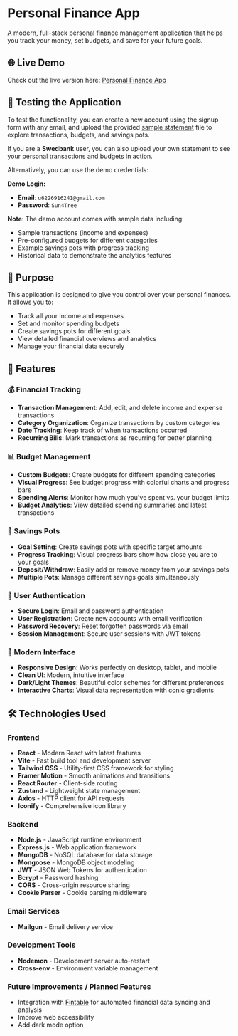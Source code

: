 # Personal Finance App

A modern, full-stack personal finance management application that helps you track your money, set budgets, and save for your future goals.

## 🌐 Live Demo
Check out the live version here: [Personal Finance App](https://personal-finance-app-e2pb.onrender.com)

## 🧪 Testing the Application

To test the functionality, you can create a new account using the signup form with any email, and upload the provided [sample statement](./statement.csv) file to explore transactions, budgets, and savings pots.

If you are a **Swedbank** user, you can also upload your own statement to see your personal transactions and budgets in action.

Alternatively, you can use the demo credentials:

**Demo Login:**
- **Email**: `u6226916241@gmail.com`
- **Password**: `Sun4Tree`

**Note**: The demo account comes with sample data including:
- Sample transactions (income and expenses)
- Pre-configured budgets for different categories
- Example savings pots with progress tracking
- Historical data to demonstrate the analytics features

## 🎯 Purpose

This application is designed to give you control over your personal finances. It allows you to:
- Track all your income and expenses
- Set and monitor spending budgets
- Create savings pots for different goals
- View detailed financial overviews and analytics
- Manage your financial data securely

## 🚀 Features

### 💰 Financial Tracking
- **Transaction Management**: Add, edit, and delete income and expense transactions
- **Category Organization**: Organize transactions by custom categories
- **Date Tracking**: Keep track of when transactions occurred
- **Recurring Bills**: Mark transactions as recurring for better planning

### 📊 Budget Management
- **Custom Budgets**: Create budgets for different spending categories
- **Visual Progress**: See budget progress with colorful charts and progress bars
- **Spending Alerts**: Monitor how much you've spent vs. your budget limits
- **Budget Analytics**: View detailed spending summaries and latest transactions

### 🏺 Savings Pots
- **Goal Setting**: Create savings pots with specific target amounts
- **Progress Tracking**: Visual progress bars show how close you are to your goals
- **Deposit/Withdraw**: Easily add or remove money from your savings pots
- **Multiple Pots**: Manage different savings goals simultaneously

### 🔐 User Authentication
- **Secure Login**: Email and password authentication
- **User Registration**: Create new accounts with email verification
- **Password Recovery**: Reset forgotten passwords via email
- **Session Management**: Secure user sessions with JWT tokens

### 📱 Modern Interface
- **Responsive Design**: Works perfectly on desktop, tablet, and mobile
- **Clean UI**: Modern, intuitive interface
- **Dark/Light Themes**: Beautiful color schemes for different preferences
- **Interactive Charts**: Visual data representation with conic gradients

## 🛠️ Technologies Used

### Frontend
- **React** - Modern React with latest features
- **Vite** - Fast build tool and development server
- **Tailwind CSS** - Utility-first CSS framework for styling
- **Framer Motion** - Smooth animations and transitions
- **React Router** - Client-side routing
- **Zustand** - Lightweight state management
- **Axios** - HTTP client for API requests
- **Iconify** - Comprehensive icon library

### Backend
- **Node.js** - JavaScript runtime environment
- **Express.js** - Web application framework
- **MongoDB** - NoSQL database for data storage
- **Mongoose** - MongoDB object modeling
- **JWT** - JSON Web Tokens for authentication
- **Bcrypt** - Password hashing
- **CORS** - Cross-origin resource sharing
- **Cookie Parser** - Cookie parsing middleware

### Email Services
- **Mailgun** - Email delivery service

### Development Tools
- **Nodemon** - Development server auto-restart
- **Cross-env** - Environment variable management

### Future Improvements / Planned Features
- Integration with [Fintable](https://fintable.io/) for automated financial data syncing and analysis
- Improve web accessibility 
- Add dark mode option
